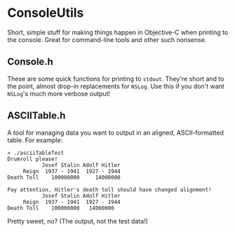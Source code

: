 # ConsoleUtils

Short, simple stuff for making things happen in Objective-C when printing to the console. Great for command-line tools and other such nonsense.

## Console.h

These are some quick functions for printing to `stdout`. They're short and to the point, almost drop-in replacements for `NSLog`. Use this if you don't want `NSLog`'s much more verbose output!

## ASCIITable.h

A tool for managing data you want to output in an aligned, ASCII-formatted table. For example:

    > ./asciiTableTest 
    Drumroll please!
               Josef Stalin Adolf Hitler
         Reign  1937 - 1941  1927 - 1944
    Death Toll    100000000     14000000
    
    Pay attention, Hitler's death toll should have changed alignment!
               Josef Stalin Adolf Hitler
         Reign  1937 - 1941  1927 - 1944
    Death Toll    100000000   14000000  
    
Pretty sweet, no? (The output, not the test data!)